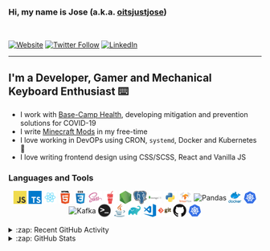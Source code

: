 ### Hi, my name is Jose (a.k.a. [oitsjustjose](https://oitsjustjose.com))

<br />

[![Website](https://img.shields.io/website?label=oitsjustjose.com&style=for-the-badge&url=https%3A%2F%2Foitsjustjose.com)](https://oitsjustjose.com)
[![Twitter Follow](https://img.shields.io/twitter/follow/oitsjustjose?color=1DA1F2&logo=twitter&style=for-the-badge)](https://twitter.com/intent/follow?original_referer=https%3A%2F%2Fgithub.com%2Foitsjustjose&screen_name=oitsjustjose)
[![LinkedIn](https://img.shields.io/badge/LinkedIn-blue?style=for-the-badge&logo=linkedin&labelColor=blue)](https://oitsjustjo.se/u/linkedin)

---

## I'm a Developer, Gamer and Mechanical Keyboard Enthusiast ⌨️

- I work with [Base-Camp Health](https://basecamp-health.com), developing mitigation and prevention solutions for COVID-19
- I write [Minecraft Mods](https://www.curseforge.com/members/oitsjustjose/projects) in my free-time
- I love working in DevOPs using CRON, `systemd`, Docker and Kubernetes 🐳
- I love writing frontend design using CSS/SCSS, React and Vanilla JS

### Languages and Tools

<center>
<span>
<img align="center" alt="JavaScript" width="26px" src="https://raw.githubusercontent.com/github/explore/80688e429a7d4ef2fca1e82350fe8e3517d3494d/topics/javascript/javascript.png" />
<img align="center" alt="TypeScript" width="26px" src="https://raw.githubusercontent.com/github/explore/80688e429a7d4ef2fca1e82350fe8e3517d3494d/topics/typescript/typescript.png" />

<img align="center" alt="React" width="26px" src="https://raw.githubusercontent.com/github/explore/80688e429a7d4ef2fca1e82350fe8e3517d3494d/topics/react/react.png" />
<img align="center" alt="HTML5" width="26px" src="https://raw.githubusercontent.com/github/explore/80688e429a7d4ef2fca1e82350fe8e3517d3494d/topics/html/html.png" />
<img align="center" alt="CSS3" width="26px" src="https://raw.githubusercontent.com/github/explore/80688e429a7d4ef2fca1e82350fe8e3517d3494d/topics/css/css.png" />
<img align="center" alt="Sass" width="26px" src="https://raw.githubusercontent.com/github/explore/80688e429a7d4ef2fca1e82350fe8e3517d3494d/topics/sass/sass.png" />

<img align="center" alt="Gulp" width="26px" src="https://raw.githubusercontent.com/github/explore/80688e429a7d4ef2fca1e82350fe8e3517d3494d/topics/gulp/gulp.png" />
<img align="center" alt="Node.js" width="26px" src="https://raw.githubusercontent.com/github/explore/80688e429a7d4ef2fca1e82350fe8e3517d3494d/topics/nodejs/nodejs.png" />

<img align="center" alt="PostgreSQL" width="26px" src="https://raw.githubusercontent.com/github/explore/80688e429a7d4ef2fca1e82350fe8e3517d3494d/topics/postgresql/postgresql.png" />
<img align="center" alt="MongoDB" width="26px" src="https://raw.githubusercontent.com/github/explore/80688e429a7d4ef2fca1e82350fe8e3517d3494d/topics/mongodb/mongodb.png" />

<img align="center" alt="Python" width="26px" src="https://raw.githubusercontent.com/github/explore/80688e429a7d4ef2fca1e82350fe8e3517d3494d/topics/python/python.png" />
<img align="center" alt="TensorFlow" width="26px" src="https://raw.githubusercontent.com/github/explore/80688e429a7d4ef2fca1e82350fe8e3517d3494d/topics/tensorflow/tensorflow.png" />
<img align="center" alt="Pandas" width="26px" height="26px" src="https://oitsjustjo.se/i/BCml9uwwE" />

<img align="center" alt="Docker" width="26px" src="https://raw.githubusercontent.com/github/explore/80688e429a7d4ef2fca1e82350fe8e3517d3494d/topics/docker/docker.png" />
<img align="center" alt="Kubernetes" width="26px" src="https://raw.githubusercontent.com/github/explore/80688e429a7d4ef2fca1e82350fe8e3517d3494d/topics/kubernetes/kubernetes.png" />
<img align="center" alt="Kafka" width="26px" height="26px" src="https://oitsjustjo.se/i/P-TLzCtg0" />
<img align="center" alt="Terminal" width="26px" src="https://raw.githubusercontent.com/github/explore/80688e429a7d4ef2fca1e82350fe8e3517d3494d/topics/terminal/terminal.png" />

<img align="center" alt="Java" width="26px" src="https://raw.githubusercontent.com/github/explore/80688e429a7d4ef2fca1e82350fe8e3517d3494d/topics/java/java.png" />
<img align="center" alt="Gradle" width="26px" src="https://raw.githubusercontent.com/github/explore/80688e429a7d4ef2fca1e82350fe8e3517d3494d/topics/gradle/gradle.png" />

<img align="center" alt="Visual Studio Code" width="26px" src="https://raw.githubusercontent.com/github/explore/80688e429a7d4ef2fca1e82350fe8e3517d3494d/topics/visual-studio-code/visual-studio-code.png" />

<img align="center" alt="Git" width="26px" src="https://raw.githubusercontent.com/github/explore/80688e429a7d4ef2fca1e82350fe8e3517d3494d/topics/git/git.png" />

<img align="center" alt="GitHub" width="26px" src="https://raw.githubusercontent.com/github/explore/78df643247d429f6cc873026c0622819ad797942/topics/github/github.png" />

<img align="center" alt="" width="26px" src="https://raw.githubusercontent.com/github/explore/80688e429a7d4ef2fca1e82350fe8e3517d3494d/topics/kubernetes/kubernetes.png" />
</span>
</center>

<br />
<details>
  <summary>:zap: Recent GitHub Activity</summary>

<!--START_SECTION:activity-->
<!--END_SECTION:activity-->

</details>

<details>
  <summary>:zap: GitHub Stats</summary>

  <img align="center" alt="oitsjustjose's GitHub Stats" src="https://github-readme-stats.codestackr.vercel.app/api?username=oitsjustjose&show_icons=true&hide_border=true" />

</details>